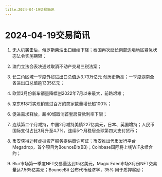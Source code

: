 ```yaml
---
title:2024-04-19交易简讯
---
```

# 2024-04-19交易简讯

1. 无人机袭击后，俄罗斯柴油出口继续下降；泰国再次延长南部边境地区紧急状态法令实施期限；

2. 澳门立法会表决通过取消不动产交易三税法案；

3. 长三角区域一季度外贸进出口总值达3.73万亿元 创历史新高；一季度湖南全省进出口总值逾1335亿元；

4. 欧盟3月份新车销量降幅创2022年7月以来最大，前路艰难；

5. 京东618将实现销售过百万的商家数量增长超100%；

6. 促进需求释放，超40城取消首套房贷款利率下限；

7. 连续第二个月减持，中国2月减持美债227亿美元，日本、英国增持；人民币国际支付占比3月升至4.7%，连续5个月稳居全球第四大支付货币；

8. 币安获得迪拜虚拟资产服务提供商许可证；币安推出代币发行平台Megadrop，首个项目为BounceBit(BB)；Coinbase国际将上线WIF永续合约；

9. Blur市场第一季度NFT交易量达到15亿美元，Magic Eden市场3月份NFT交易量达7.565亿美元；BounceBit 公布代币经济学，35% 用于质押奖励；
